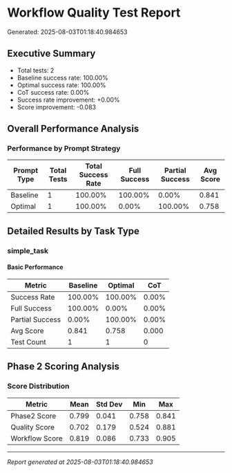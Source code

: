 # Workflow Quality Test Report

Generated: 2025-08-03T01:18:40.984653

## Executive Summary

- Total tests: 2
- Baseline success rate: 100.00%
- Optimal success rate: 100.00%
- CoT success rate: 0.00%
- Success rate improvement: +0.00%
- Score improvement: -0.083

## Overall Performance Analysis

### Performance by Prompt Strategy

| Prompt Type | Total Tests | Total Success Rate | Full Success | Partial Success | Avg Score |
|-------------|-------------|--------------------|--------------|-----------------|------------|
| Baseline | 1 | 100.00% | 100.00% | 0.00% | 0.841 |
| Optimal | 1 | 100.00% | 0.00% | 100.00% | 0.758 |

## Detailed Results by Task Type

### simple_task

#### Basic Performance

| Metric | Baseline | Optimal | CoT |
|--------|----------|---------|-----|
| Success Rate | 100.00% | 100.00% | 0.00% |
| Full Success | 100.00% | 0.00% | 0.00% |
| Partial Success | 0.00% | 100.00% | 0.00% |
| Avg Score | 0.841 | 0.758 | 0.000 |
| Test Count | 1 | 1 | 0 |


## Phase 2 Scoring Analysis

### Score Distribution

| Metric | Mean | Std Dev | Min | Max |
|--------|------|---------|-----|-----|
| Phase2 Score | 0.799 | 0.041 | 0.758 | 0.841 |
| Quality Score | 0.702 | 0.179 | 0.524 | 0.881 |
| Workflow Score | 0.819 | 0.086 | 0.733 | 0.905 |

---
*Report generated at 2025-08-03T01:18:40.984653*
